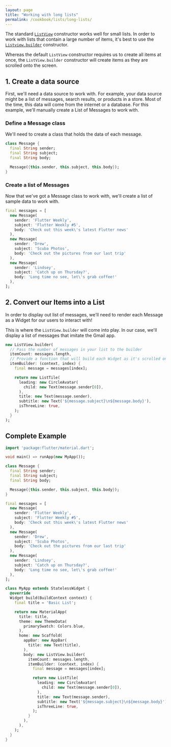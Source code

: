 ```yaml
---
layout: page
title: "Working with long lists"
permalink: /cookbook/lists/long-lists/
---
```


The standard [`ListView`](https://docs.flutter.io/flutter/widgets/ListView-class.html) 
constructor works well for small lists. In order to work with lists that contain
a large number of items, it's best to use the [`Listview.builder`](https://docs.flutter.io/flutter/widgets/ListView/ListView.builder.html) 
constructor.

Whereas the default `ListView` constructor requires us to create all items at
once, the `ListView.builder` constructor will create items as they are scrolled
onto the screen.

## 1. Create a data source

First, we'll need a data source to work with. For example, your data source 
might be a list of messages, search results, or products in a store. Most of 
the time, this data will come from the internet or a database. For this example, 
we'll manually create a List of Messages to work with.

### Define a Message class

We'll need to create a class that holds the data of each message.

```dart
class Message {
  final String sender;
  final String subject;
  final String body;

  Message({this.sender, this.subject, this.body});
}
```

### Create a list of Messages

Now that we've got a Message class to work with, we'll create a list of sample
data to work with. 

```dart
final messages = [
  new Message(
    sender: 'Flutter Weekly',
    subject: 'Flutter Weekly #5',
    body: 'Check out this week\'s latest Flutter news'
  ),
  new Message(
    sender: 'Drew',
    subject: 'Scuba Photos',
    body: 'Check out the pictures from our last trip'
  ),
  new Message(
    sender: 'Lindsey',
    subject: 'Catch up on Thursday?',
    body: 'Long time no see, let\'s grab coffee!'
  ),
];
```

## 2. Convert our Items into a List

In order to display out list of messages, we'll need to render each Message as 
a Widget for our users to interact with!

This is where the `ListView.builder` will come into play. In our case, we'll 
display a list of messages that imitate the Gmail app.

```dart
new ListView.builder(
  // Pass the number of messages in your list to the builder
  itemCount: messages.length,
  // Provide a function that will build each Widget as it's scrolled on screen
  itemBuilder: (context, index) {
    final message = messages[index];

    return new ListTile(
      leading: new CircleAvatar(
        child: new Text(message.sender[0]),
      ),
      title: new Text(message.sender),
      subtitle: new Text('${message.subject}\n${message.body}'),
      isThreeLine: true,
    );
  }
);
```

## Complete Example

```dart
import 'package:flutter/material.dart';

void main() => runApp(new MyApp());

class Message {
  final String sender;
  final String subject;
  final String body;

  Message({this.sender, this.subject, this.body});
}

final messages = [
  new Message(
    sender: 'Flutter Weekly',
    subject: 'Flutter Weekly #5',
    body: 'Check out this week\'s latest Flutter news'
  ),
  new Message(
    sender: 'Drew',
    subject: 'Scuba Photos',
    body: 'Check out the pictures from our last trip'
  ),
  new Message(
    sender: 'Lindsey',
    subject: 'Catch up on Thursday?',
    body: 'Long time no see, let\'s grab coffee!'
  ),
];

class MyApp extends StatelessWidget {
  @override
  Widget build(BuildContext context) {
    final title = 'Basic List';

    return new MaterialApp(
      title: title,
      theme: new ThemeData(
        primarySwatch: Colors.blue,
      ),
      home: new Scaffold(
        appBar: new AppBar(
          title: new Text(title),
        ),
        body: new ListView.builder(
          itemCount: messages.length,
          itemBuilder: (context, index) {
            final message = messages[index];

            return new ListTile(
              leading: new CircleAvatar(
                child: new Text(message.sender[0]),
              ),
              title: new Text(message.sender),
              subtitle: new Text('${message.subject}\n${message.body}'),
              isThreeLine: true,
            );
          }
        ),
      ),
    );
  }
}
```